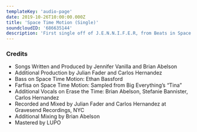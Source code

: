 ```yaml
---
templateKey: 'audio-page'
date: 2019-10-26T10:00:00.000Z
title: 'Space Time Motion (Single)'
soundcloudID: '686635144'
description: 'First single off of J.E.N.N.I.F.E.R, from Beats in Space records'
---
```


### Credits

- Songs Written and Produced by Jennifer Vanilla and Brian Abelson
- Additional Production by Julian Fader and Carlos Hernandez
- Bass on Space Time Motion: Ethan Bassford
- Farfisa on Space Time Motion: Sampled from Big Everything’s “Tina”
- Additional Vocals on Erase the Time: Brian Abelson, Stefanie Bannister, Carlos Hernandez
- Recorded and Mixed by Julian Fader and Carlos Hernandez at Gravesend Recordings, NYC
- Additional Mixing by Brian Abelson
- Mastered by LUPO 
